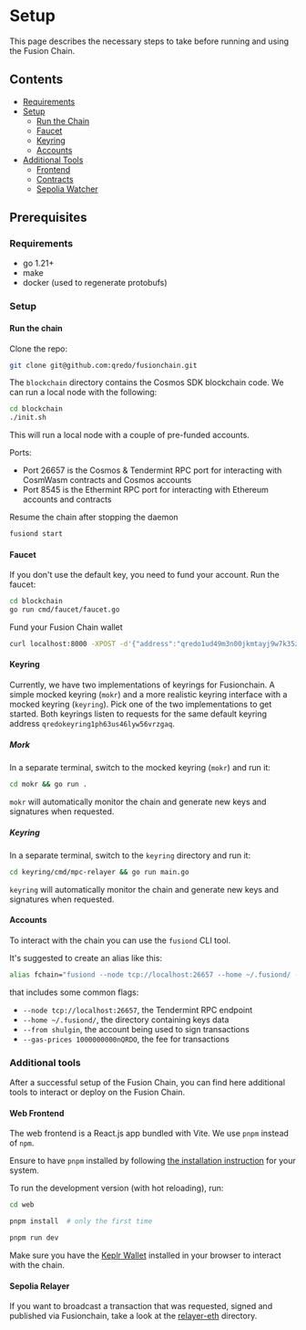 # Setup

This page describes the necessary steps to take before running and using the Fusion Chain. 

## Contents

* [Requirements](#requirements)
* [Setup](#setup)
    * [Run the Chain](#run-the-chain)
    * [Faucet](#faucet)
    * [Keyring](#keyring)
    * [Accounts](#accounts)
* [Additional Tools](#additional-tools)
    * [Frontend](#web-frontend)
    * [Contracts](#cosmwasm-contracts)
    * [Sepolia Watcher](#sepolia-watcher)

## Prerequisites

### Requirements

- go 1.21+
- make
- docker (used to regenerate protobufs)

### Setup

#### Run the chain

Clone the repo:

```bash
git clone git@github.com:qredo/fusionchain.git
```

The `blockchain` directory contains the Cosmos SDK blockchain code. We can run
a local node with the following:

```bash
cd blockchain
./init.sh
```

This will run a local node with a couple of pre-funded accounts.

Ports:

- Port 26657 is the Cosmos & Tendermint RPC port for interacting with CosmWasm contracts and Cosmos accounts
- Port 8545 is the Ethermint RPC port for interacting with Ethereum accounts and contracts

Resume the chain after stopping the daemon 
```bash
fusiond start
```

#### Faucet

If you don't use the default key, you need to fund your account. Run the faucet:

```bash
cd blockchain
go run cmd/faucet/faucet.go
```

Fund your Fusion Chain wallet

```bash
curl localhost:8000 -XPOST -d'{"address":"qredo1ud49m3n00jkmtayj9w7k35zka3fqcl4lqp2j03"}'
```

#### Keyring

Currently, we have two implementations of keyrings for Fusionchain. A simple mocked keyring (`mokr`) and a more realistic keyring interface with a mocked keyring (`keyring`). Pick one of the two implementations to get started. Both keyrings listen to requests for the same default keyring address `qredokeyring1ph63us46lyw56vrzgaq`.

##### Mork
In a separate terminal, switch to the mocked keyring (`mokr`) and run it:

```bash
cd mokr && go run .
```

`mokr` will automatically monitor the chain and generate new keys and
signatures when requested.

##### Keyring
In a separate terminal, switch to the `keyring` directory and run it:

```bash
cd keyring/cmd/mpc-relayer && go run main.go
```

`keyring` will automatically monitor the chain and generate new keys and
signatures when requested.

#### Accounts

To interact with the chain you can use the `fusiond` CLI tool.

It's suggested to create an alias like this:

```bash
alias fchain="fusiond --node tcp://localhost:26657 --home ~/.fusiond/ --from shulgin --gas-prices 1000000000nQRDO"
```

that includes some common flags:

- `--node tcp://localhost:26657`, the Tendermint RPC endpoint
- `--home ~/.fusiond/`, the directory containing keys data
- `--from shulgin`, the account being used to sign transactions
- `--gas-prices 1000000000nQRDO`, the fee for transactions

### Additional tools

After a successful setup of the Fusion Chain, you can find here additional tools to interact or deploy on the Fusion Chain.

#### Web Frontend 

The web frontend is a React.js app bundled with Vite. We use `pnpm` instead of
`npm`.

Ensure to have `pnpm` installed by following [the installation
instruction](https://pnpm.io/installation) for your system.

To run the development version (with hot reloading), run:

```bash
cd web

pnpm install  # only the first time

pnpm run dev
```

Make sure you have the [Keplr Wallet](https://www.keplr.app/download) installed
in your browser to interact with the chain. 

#### Sepolia Relayer

If you want to broadcast a transaction that was requested, signed and published via Fusionchain, take a look at the [relayer-eth](./relayer-eth/README.md) directory.

